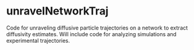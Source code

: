 # unravelNetworkTraj
Code for unraveling diffusive particle trajectories on a network to extract diffusivity estimates. Will include code for analyzing simulations and experimental trajectories.
